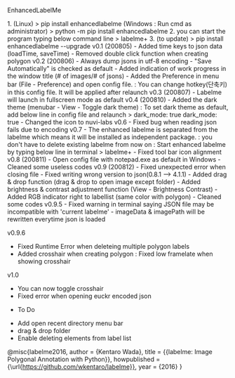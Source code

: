 EnhancedLabelMe

<installtion>
1.
(Linux)
> pip install enhancedlabelme
(Windows : Run cmd as administrator)
> python -m pip install enhancedlabelme
2. you can start the program typing below command line
> labelme+
3. (to update)
> pip install enhancedlabelme --upgrade

<history>
v0.1 (200805)
- Added time keys to json data (loadTime, saveTime)
- Removed double click function when creating polygon
v0.2 (200806)
- Always dump jsons in utf-8 encoding
- "Save Automatically" is checked as default
- Added indication of work progress in the window title (# of images/# of jsons)
- Added the Preference in menu bar (File - Preference) and open config file.
   : You can change hotkey(단축키) in this config file. It will be applied after relaunch
v0.3 (200807)
- Labelme will launch in fullscreen mode as default
v0.4 (200810)
- Added the dark theme (menubar - View - Toggle dark theme)
  : To set dark theme as default, add below line in config file and relaunch
  > dark_mode: true
dark_mode: true
- Changed the icon to nuvi-labs
v0.6
- Fixed bug when reading json fails due to encoding
v0.7
- The enhanced labelme is separated from the labelme which means it will be installed as independent package.
  : you don't have to delete existing labelme from now on
  : Start enhanced labelme by typing below line in terminal
  > labelme+
- Fixed tool bar icon alignment
v0.8 (200811)
- Open config file with notepad.exe as default in Windows
- Cleaned some useless codes
v0.9 (200812)
- Fixed unexpected error when closing file
- Fixed writing wrong version to json(0.8.1 --> 4.1.1)
- Added drag & drop function (drag & drop to open image except folder)
- Added brightness & contrast adjustment function (View - Brightness Contrast)
- Added RGB indicator right to labellist (same color with polygon)
- Cleaned some codes
v0.9.5
- Fixed warning in terminal saying JSON file may be incompatible with 'current labelme'
- imageData & imagePath will be rewritten everytime json is loaded

v0.9.6
- Fixed Runtime Error when deleteing multiple polygon labels
- Added crosshair when creating polygon
  : Fixed low framelate when showing crosshair

v1.0
- You can now toggle crosshair
- Fixed error when opening euckr encoded json

* To Do
- Add open recent directory menu bar
- drag & drop folder
- Enable deleting elements from label list



@misc{labelme2016,
  author =       {Kentaro Wada},
  title =        {{labelme: Image Polygonal Annotation with Python}},
  howpublished = {\url{https://github.com/wkentaro/labelme}},
  year =         {2016}
}
